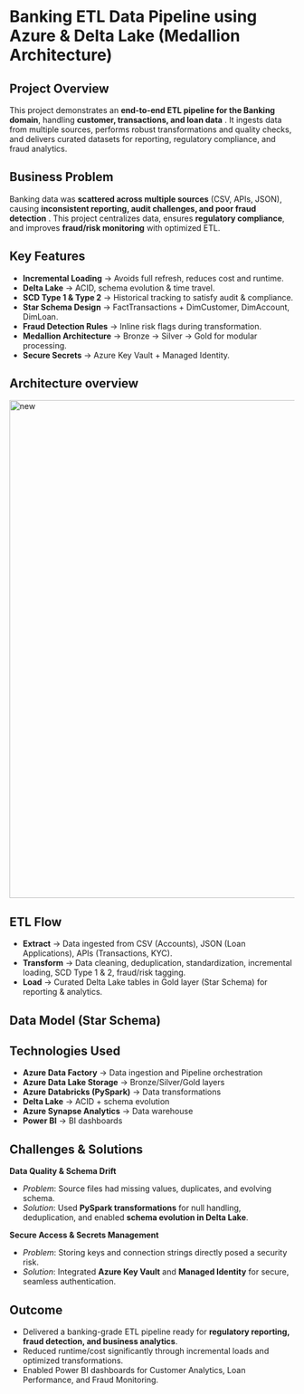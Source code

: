 # Banking ETL Data Pipeline using Azure & Delta Lake (Medallion Architecture)
## Project Overview
This project demonstrates an **end-to-end ETL pipeline for the Banking domain**, handling **customer, transactions, and loan data** . It ingests data from multiple sources, performs robust transformations and quality checks, and delivers curated datasets for reporting, regulatory compliance, and fraud analytics.

## Business Problem
Banking data was **scattered across multiple sources** (CSV, APIs, JSON), causing  **inconsistent reporting, audit challenges, and poor fraud detection** . 
This project centralizes data, ensures **regulatory compliance**, and improves **fraud/risk monitoring** with optimized ETL.

## Key Features
-  **Incremental Loading** → Avoids full refresh, reduces cost and runtime.
-  **Delta Lake** → ACID, schema evolution & time travel.
-  **SCD Type 1 & Type 2** → Historical tracking to satisfy audit & compliance.
-  **Star Schema Design** → FactTransactions + DimCustomer, DimAccount, DimLoan.
-  **Fraud Detection Rules** → Inline risk flags during transformation.
-  **Medallion Architecture** → Bronze → Silver → Gold for modular processing.
-  **Secure Secrets** → Azure Key Vault + Managed Identity.

## Architecture overview
<img width="1569" height="880" alt="new" src="https://github.com/user-attachments/assets/092131ac-01a9-4baf-8f09-88f9b5084820" />

## ETL Flow 
- **Extract** → Data ingested from CSV (Accounts), JSON (Loan Applications), APIs (Transactions, KYC).
- **Transform** → Data cleaning, deduplication, standardization, incremental loading, SCD Type 1 & 2, fraud/risk tagging.
- **Load** → Curated Delta Lake tables in Gold layer (Star Schema) for reporting & analytics.

## Data Model (Star Schema)


## Technologies Used
- **Azure Data Factory** → Data ingestion and Pipeline orchestration
- **Azure Data Lake Storage** → Bronze/Silver/Gold layers
- **Azure Databricks (PySpark)** → Data transformations
- **Delta Lake** → ACID + schema evolution
- **Azure Synapse Analytics** → Data warehouse
- **Power BI** → BI dashboards

## Challenges & Solutions
**Data Quality & Schema Drift**
- *Problem*: Source files had missing values, duplicates, and evolving schema.
- *Solution*: Used **PySpark transformations** for null handling, deduplication, and enabled **schema evolution in Delta Lake**.

**Secure Access & Secrets Management**
- *Problem*: Storing keys and connection strings directly posed a security risk.
- *Solution*: Integrated **Azure Key Vault** and **Managed Identity** for secure, seamless authentication.

## Outcome
- Delivered a banking-grade ETL pipeline ready for **regulatory reporting, fraud detection, and business analytics**.
- Reduced runtime/cost significantly through incremental loads and optimized transformations.
- Enabled Power BI dashboards for Customer Analytics, Loan Performance, and Fraud Monitoring.

